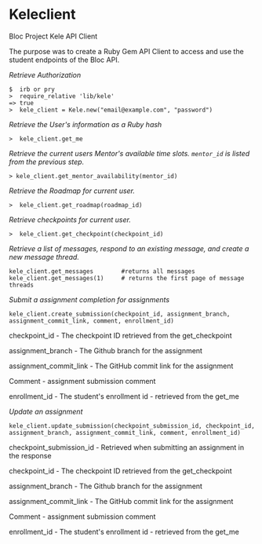 # Keleclient
Bloc Project Kele API Client

The purpose was to create a Ruby Gem API Client to access and use the student endpoints of the Bloc API.


*Retrieve Authorization*

```
$  irb or pry
>  require_relative 'lib/kele'
=> true
>  kele_client = Kele.new("email@example.com", "password")
```

*Retrieve the User's information as a Ruby hash*

```
>  kele_client.get_me
```

*Retrieve the current users Mentor's available time slots. `mentor_id` is listed from the previous step.*

```
> kele_client.get_mentor_availability(mentor_id)
```

*Retrieve the Roadmap for current user.*

```
>  kele_client.get_roadmap(roadmap_id)
```

*Retrieve checkpoints for current user.*

```
>  kele_client.get_checkpoint(checkpoint_id)
```

*Retrieve a list of messages, respond to an existing message, and create a new message thread.*

```
kele_client.get_messages        #returns all messages
kele_client.get_messages(1)     # returns the first page of message threads
```

*Submit a assignment completion for assignments*

```
kele_client.create_submission(checkpoint_id, assignment_branch, assignment_commit_link, comment, enrollment_id)
```
checkpoint_id - The checkpoint ID retrieved from the get_checkpoint

assignment_branch - The Github branch for the assignment

assignment_commit_link - The GitHub commit link for the assignment

Comment - assignment submission comment

enrollment_id - The student's enrollment id - retrieved from the get_me


*Update an assignment*

```
kele_client.update_submission(checkpoint_submission_id, checkpoint_id, assignment_branch, assignment_commit_link, comment, enrollment_id)
```
checkpoint_submission_id - Retrieved when submitting an assignment in the response

checkpoint_id - The checkpoint ID retrieved from the get_checkpoint

assignment_branch - The Github branch for the assignment

assignment_commit_link - The GitHub commit link for the assignment

Comment - assignment submission comment

enrollment_id - The student's enrollment id - retrieved from the get_me
